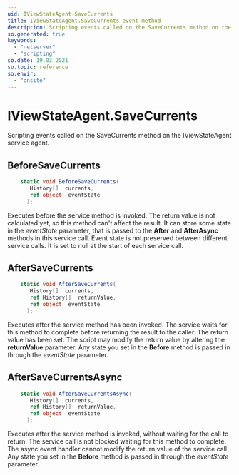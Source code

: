 ```yaml
---
uid: IViewStateAgent-SaveCurrents
title: IViewStateAgent.SaveCurrents event method
description: Scripting events called on the SaveCurrents method on the IViewStateAgent service agent.
so.generated: true
keywords:
  - "netserver"
  - "scripting"
so.date: 19.03.2021
so.topic: reference
so.envir:
  - "onsite"
---
```

# IViewStateAgent.SaveCurrents

Scripting events called on the <see cref='M:SuperOffice.CRM.Services.IViewStateAgent.SaveCurrents'>SaveCurrents</see> method on the <see cref='IViewStateAgent'>IViewStateAgent</see>  service agent.

## BeforeSaveCurrents
```cs
    static void BeforeSaveCurrents(
       History[]  currents,
       ref object  eventState
      );
```
Executes before the service method is invoked.
The return value is not calculated yet, so this method can't affect the result.
It can store some state in the *eventState* parameter, that is passed to the **After** and **AfterAsync** methods in this service call.
Event state is not preserved between different service calls. It is set to null at the start of each service call.
## AfterSaveCurrents
```cs
    static void AfterSaveCurrents(
       History[]  currents,
       ref History[]  returnValue,
       ref object  eventState
      );
```
Executes after the service method has been invoked. The service waits for this method to complete before returning the result to the caller.
The return value has been set. The script may modify the return value by altering the **returnValue** parameter.
Any state you set in the **Before** method is passed in through the *eventState* parameter.
## AfterSaveCurrentsAsync
```cs
    static void AfterSaveCurrentsAsync(
       History[]  currents,
       ref History[]  returnValue,
       ref object  eventState
      );
```
Executes after the service method is invoked, without waiting for the call to return.
The service call is not blocked waiting for this method to complete.
The async event handler cannot modify the return value of the service call.
Any state you set in the **Before** method is passed in through the *eventState* parameter.

